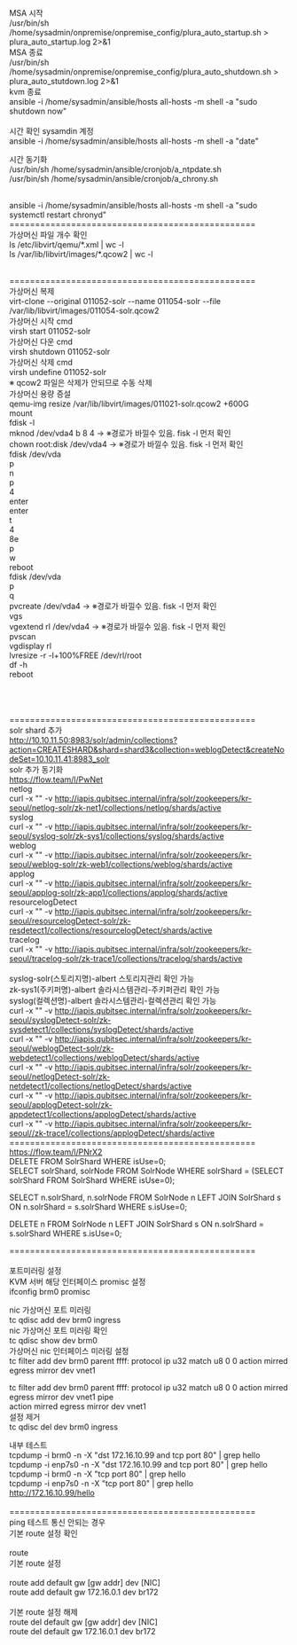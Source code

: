 

MSA 시작<br>
/usr/bin/sh /home/sysadmin/onpremise/onpremise_config/plura_auto_startup.sh > plura_auto_startup.log 2>&1
<br>
MSA 종료<br>
/usr/bin/sh /home/sysadmin/onpremise/onpremise_config/plura_auto_shutdown.sh > plura_auto_stutdown.log 2>&1
<br>
kvm 종료<br>
ansible -i /home/sysadmin/ansible/hosts all-hosts -m shell -a "sudo shutdown now"
<br>
<br>
시간 확인 sysamdin 계정<br>
ansible -i /home/sysadmin/ansible/hosts all-hosts -m shell -a "date"<br>

시간 동기화<br>
/usr/bin/sh /home/sysadmin/ansible/cronjob/a_ntpdate.sh<br>
/usr/bin/sh /home/sysadmin/ansible/cronjob/a_chrony.sh<br>

<br>
ansible -i /home/sysadmin/ansible/hosts all-hosts -m shell -a "sudo systemctl restart chronyd"
<br>
================================================<br>
가상머신 파일 개수 확인
<br>
ls /etc/libvirt/qemu/*.xml | wc -l
<br>
ls /var/lib/libvirt/images/*.qcow2 | wc -l
<br><br>

================================================<br>
가상머신 복제<br>
virt-clone --original 011052-solr --name 011054-solr --file /var/lib/libvirt/images/011054-solr.qcow2
<br>
가상머신 시작 cmd<br>
virsh start 011052-solr
<br>
가상머신 다운 cmd<br>
virsh shutdown 011052-solr
<br>
가상머신 삭제 cmd<br>
virsh undefine 011052-solr
<br>
※ qcow2 파일은 삭제가 안되므로 수동 삭제
<br>
가상머신 용량 증설<br>
qemu-img resize /var/lib/libvirt/images/011021-solr.qcow2 +600G
<br>
mount
<br>
fdisk -l<br>
mknod /dev/vda4 b 8 4 -> ※경로가 바낄수 있음. fisk -l 먼저 확인<br>
chown root:disk /dev/vda4 -> ※경로가 바낄수 있음. fisk -l 먼저 확인<br>
fdisk /dev/vda<br>
p<br>
n<br>
p<br>
4<br>
enter<br>
enter<br>
t<br>
4<br>
8e<br>
p<br>
w<br>
reboot<br>
fdisk /dev/vda<br>
p<br>
q<br>
pvcreate /dev/vda4 -> ※경로가 바낄수 있음. fisk -l 먼저 확인<br>
vgs<br>
vgextend rl /dev/vda4 -> ※경로가 바낄수 있음. fisk -l 먼저 확인<br>
pvscan<br>
vgdisplay rl<br>
lvresize -r -l+100%FREE /dev/rl/root <br>
df -h<br>
reboot<br>

<br><br><br>
================================================<br>
solr shard 추가<br>
http://10.10.11.50:8983/solr/admin/collections?action=CREATESHARD&shard=shard3&collection=weblogDetect&createNodeSet=10.10.11.41:8983_solr
<br>
solr 추가 동기화<br>
https://flow.team/l/PwNet
<br>
netlog<br>
curl -x "" -v http://iapis.qubitsec.internal/infra/solr/zookeepers/kr-seoul/netlog-solr/zk-net1/collections/netlog/shards/active 
<br>
syslog<br>
curl -x "" -v http://iapis.qubitsec.internal/infra/solr/zookeepers/kr-seoul/syslog-solr/zk-sys1/collections/syslog/shards/active 
<br>
weblog<br>
curl -x "" -v http://iapis.qubitsec.internal/infra/solr/zookeepers/kr-seoul/weblog-solr/zk-web1/collections/weblog/shards/active
<br>
applog<br>
curl -x "" -v http://iapis.qubitsec.internal/infra/solr/zookeepers/kr-seoul/applog-solr/zk-app1/collections/applog/shards/active
<br>
resourcelogDetect<br>
curl -x "" -v http://iapis.qubitsec.internal/infra/solr/zookeepers/kr-seoul/resourcelogDetect-solr/zk-resdetect1/collections/resourcelogDetect/shards/active
<br>
tracelog<br>
curl -x "" -v http://iapis.qubitsec.internal/infra/solr/zookeepers/kr-seoul/tracelog-solr/zk-trace1/collections/tracelog/shards/active
<br>
<br>
syslog-solr(스토리지명)-albert 스토리지관리 확인 가능<br>
zk-sys1(주키퍼명)-albert 솔라시스템관리-주키퍼관리 확인 가능<br>
syslog(컬렉션명)-albert 솔라시스템관리-컬렉션관리 확인 가능<br>
curl -x "" -v http://iapis.qubitsec.internal/infra/solr/zookeepers/kr-seoul/syslogDetect-solr/zk-sysdetect1/collections/syslogDetect/shards/active 
<br>
curl -x "" -v http://iapis.qubitsec.internal/infra/solr/zookeepers/kr-seoul/weblogDetect-solr/zk-webdetect1/collections/weblogDetect/shards/active
<br>
curl -x "" -v http://iapis.qubitsec.internal/infra/solr/zookeepers/kr-seoul/netlogDetect-solr/zk-netdetect1/collections/netlogDetect/shards/active
<br>
curl -x "" -v http://iapis.qubitsec.internal/infra/solr/zookeepers/kr-seoul/applogDetect-solr/zk-appdetect1/collections/applogDetect/shards/active
<br>
curl -x "" -v http://iapis.qubitsec.internal/infra/solr/zookeepers/kr-seoul//zk-trace1/collections/applogDetect/shards/active
<br>
================================================<br>
https://flow.team/l/PNrX2
<br>
DELETE FROM SolrShard WHERE isUse=0;
<br>
SELECT solrShard, solrNode FROM SolrNode WHERE solrShard = (SELECT solrShard FROM SolrShard WHERE isUse=0);
					   
					   


SELECT n.solrShard, n.solrNode FROM SolrNode n LEFT JOIN SolrShard s ON n.solrShard = s.solrShard WHERE s.isUse=0;

DELETE n FROM SolrNode n LEFT JOIN SolrShard s ON n.solrShard = s.solrShard WHERE s.isUse=0;

================================================<br><br>
포트미러링 설정<br>
KVM 서버 해당 인터페이스 promisc 설정<br>
ifconfig brm0 promisc<br>


nic 가상머신 포트 미러링<br>
tc qdisc add dev brm0 ingress
<br>
nic 가상머신 포트 미러링 확인<br>
tc qdisc show dev brm0
<br>
가상머신 nic 인터페이스 미러링 설정<br>
tc filter add dev brm0 parent ffff: protocol ip u32 match u8 0 0 action mirred egress mirror dev vnet1
<br>

tc filter add dev brm0 parent ffff: protocol ip u32 match u8 0 0 action mirred egress mirror dev vnet1 pipe \
action mirred egress mirror dev vnet1
<br>
설정 제거<br>
tc qdisc del dev brm0 ingress
<br>

내부 테스트 <br>
tcpdump -i brm0 -n -X "dst 172.16.10.99 and tcp port 80"  | grep hello
<br>
tcpdump -i enp7s0 -n -X "dst 172.16.10.99 and tcp port 80"  | grep hello
<br>
tcpdump -i brm0 -n -X "tcp port 80"  | grep hello
<br>
tcpdump -i enp7s0 -n -X "tcp port 80"  | grep hello
<br>
http://172.16.10.99/hello
<br>
<br>
================================================<br>
ping 테스트 통신 안되는 경우<br>
기본 route 설정 확인<br>
<br>
route 
<br>
기본 route 설정<br>
<br>
route add default gw [gw addr] dev [NIC]
<br>
route add default gw 172.16.0.1 dev br172
<br><br>
기본 route 설정 해제<br>
route del default gw [gw addr] dev [NIC]
<br>
route del default gw 172.16.0.1 dev br172

